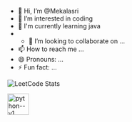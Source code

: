 - 👋 Hi, I’m @Mekalasri
- 👀 I’m interested in coding
- 🌱 I'm currently learning java
- - 💞️ I’m looking to collaborate on ...
- 📫 How to reach me ...
- 😄 Pronouns: ...
- ⚡ Fun fact: ...

![LeetCode Stats](https://leetcard.jacoblin.cool/mekalasri?theme=light&font=M%20PLUS%201&ext=contest)

<img width="48" height="48" src="https://img.icons8.com/color/48/python--v1.png" alt="python--v1"/>
<!---

Mekalasri/Mekalasri is a ✨ special ✨ repository because its `README.md` (this file) appears on your GitHub profile.
You can click the Preview link to take a look at your changes.
--->

 
